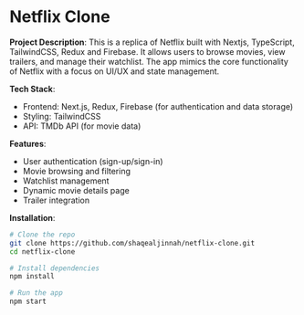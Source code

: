 # Netflix Clone

**Project Description**:
This is a replica of Netflix built with Nextjs, TypeScript, TailwindCSS, Redux and Firebase. It allows users to browse movies, view trailers, and manage their watchlist. The app mimics the core functionality of Netflix with a focus on UI/UX and state management.

**Tech Stack**:
- Frontend: Next.js, Redux, Firebase (for authentication and data storage)
- Styling: TailwindCSS
- API: TMDb API (for movie data)

**Features**:
- User authentication (sign-up/sign-in)
- Movie browsing and filtering
- Watchlist management
- Dynamic movie details page
- Trailer integration

**Installation**:
```bash
# Clone the repo
git clone https://github.com/shaqealjinnah/netflix-clone.git
cd netflix-clone

# Install dependencies
npm install

# Run the app
npm start
```

